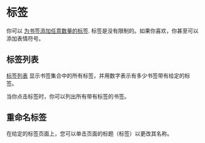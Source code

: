 # 标签

你可以 [为书签添加任意数量的标签](./bookmark.md#labels).
标签是没有限制的。如果你喜欢，你甚至可以添加表情符号。

## 标签列表

[标签列表](readeck-instance://bookmarks/labels) 显示书签集合中的所有标签，并用数字表示有多少书签带有给定的标签。

当你点击标签时，你可以列出所有带有标签的书签。

## 重命名标签

在给定的标签页面上，您可以单击页面的标题（标签）以更改其名称。
